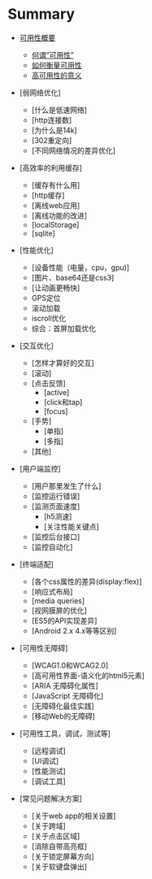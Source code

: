 # Summary

* [可用性概要](basics/README.md)
    * [何谓“可用性”](basics/comments.md)
    * [如何衡量可用性](basics/variables.md)
    * [高可用性的意义](basics/types.md)

* [弱网络优化]
    * [什么是低速网络]
    * [http连接数]
    * [为什么是14k]
    * [302重定向]
    * [不同网络情况的差异优化]

* [高效率的利用缓存]
    * [缓存有什么用]
    * [http缓存]
    * [离线web应用]
    * [离线功能的改进]
    * [localStorage]
    * [sqlite]

* [性能优化]
    * [设备性能（电量，cpu，gpu)]
    * [图片、base64还是css3]
    * [让动画更畅快]
    * GPS定位
    * 滚动加载
    * iscroll优化
    * 综合：首屏加载优化

* [交互优化]
    * [怎样才算好的交互]
    * [滚动]
    * [点击反馈]
        * [active]
        * [click和tap]
        * [focus]
    * [手势]
        * [单指]
        * [多指]
    * [其他]


* [用户端监控]
    * [用户那里发生了什么]
    * [监控运行错误]
    * [监测页面速度]
        * [h5测速]
        * [关注性能关键点]
    * [监控后台接口]
    * [监控自动化]

* [终端适配]
    * [各个css属性的差异(display:flex)]
    * [响应式布局]
    * [media queries]
    * [视网膜屏的优化]
    * [ES5的API实现差异]
    * [Android 2.x 4.x等等区别]

* [可用性无障碍]
    * [WCAG1.0和WCAG2.0]
    * [高可用性界面-语义化的html5元素]
    * [ARIA 无障碍化属性]
    * [JavaScript 无障碍化]
    * [无障碍化最佳实践]
    * [移动Web的无障碍]

* [可用性工具，调试，测试等]
    * [远程调试]
    * [UI调试]
    * [性能测试]
    * [调试工具]

* [常见问题解决方案]
    * [关于web app的相关设置]
    * [关于跨域]
    * [关于点击区域]
    * [消除自带高亮框]
    * [关于锁定屏幕方向]
    * [关于软键盘弹出]
